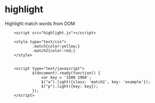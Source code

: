 highlight
=========

Highlight match words  from DOM

        <script src="highlight.js"></script>

        <style type="text/css">
                .match{color:yellow;}
                .match2{color:red;}
        </style>


        <script type="text/javascript">
                $(document).ready(function() {
                    var key = '1500 1960';
                    $("a").light({class: 'match2', key: 'example'});
                    $("p").light({key: key});
                });
        </script>

